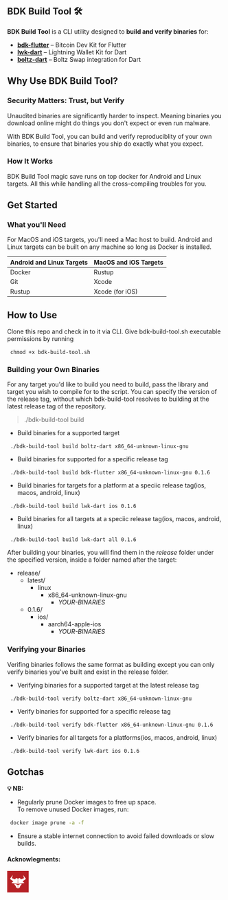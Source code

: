 ## BDK Build Tool 🛠️  

**BDK Build Tool** is a CLI utility designed to **build and verify binaries** for:  

- **[bdk-flutter](https://github.com/LtbLightning/bdk-flutter.git)** – Bitcoin Dev Kit for Flutter  
- **[lwk-dart](https://github.com/SatoshiPortal/lwk-dart.git)** – Lightning Wallet Kit for Dart  
- **[boltz-dart](https://github.com/SatoshiPortal/boltz-dart.git)** – Boltz Swap integration for Dart  


## Why Use BDK Build Tool?

### Security Matters: Trust, but Verify

Unaudited binaries are significantly harder to inspect. Meaning binaries you download online might do things you don't expect or even run malware.

With BDK Build Tool, you can build and verify reproduciblity of your own binaries, to ensure that binaries you ship do exactly what you expect. 

### How It Works
BDK Build Tool magic save runs on top docker for Android and Linux targets. All this while handling all the cross-compiling troubles for you.

## Get Started
### What you'll Need
For MacOS and iOS targets, you'll need a Mac host to build. Android and Linux targets can be built on any machine so long as Docker is installed.

| **Android and Linux Targets** | **MacOS and iOS Targets** |
|------------------------------|----------------------------|
| Docker                       | Rustup                     |
| Git                          | Xcode                      |
| Rustup                       | Xcode (for iOS)           |

## How to Use

Clone this repo and check in to it via CLI. Give bdk-build-tool.sh executable permissions by running
```
 chmod +x bdk-build-tool.sh
```
### Building your Own Binaries

For any target you'd like to build you need to build, pass the library and target you wish to compile for to the script.
You can specify the version of the release tag, without which bdk-build-tool resolves to building at the latest release tag of the repository.

> ./bdk-build-tool build <library> <target> <version>

- Build binaries for a supported target

```
 ./bdk-build-tool build boltz-dart x86_64-unknown-linux-gnu
```
- Build binaries for supported for a specific release tag

```
 ./bdk-build-tool build bdk-flutter x86_64-unknown-linux-gnu 0.1.6
```
- Build binaries for targets for a platform at a speciic release tag(ios, macos, android, linux)

```
 ./bdk-build-tool build lwk-dart ios 0.1.6
```
- Build binaries for all targets at a speciic release tag(ios, macos, android, linux)

```
 ./bdk-build-tool build lwk-dart all 0.1.6
```

After building your binaries, you will find them in the *release* folder under the specified version, inside a folder named after the target:
  - release/
    - latest/
      - linux
        - x86_64-unknown-linux-gnu
          - *YOUR-BINARIES*
    - 0.1.6/
      - ios/
        - aarch64-apple-ios
          - *YOUR-BINARIES*



### Verifying your Binaries
Verifing binaries follows the same format as building except you can only verify binaries you've built and exist in the release folder.

- Verifying binaries for a supported target at the latest release tag

```
 ./bdk-build-tool verify boltz-dart x86_64-unknown-linux-gnu
```
- Verify binaries for supported for a specific release tag

```
 ./bdk-build-tool verify bdk-flutter x86_64-unknown-linux-gnu 0.1.6
```
- Verify binaries for all targets for a platforms(ios, macos, android, linux)

```
 ./bdk-build-tool verify lwk-dart ios 0.1.6
```

## Gotchas
**💡 NB:**  
- Regularly prune Docker images to free up space.  
  To remove unused Docker images, run:  
```sh
 docker image prune -a -f
```
- Ensure a stable internet connection to avoid failed downloads or slow builds.
#### Acknowlegments:

<a href="https://www.bullbitcoin.com/">
  <img src="img/bullbitcoin.png" alt="Sponsor Logo" width="50">
</a>
